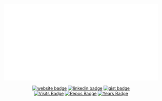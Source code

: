 <div align="center">
<a href="https://github.com/dylanlangston/dylanlangston/blob/master/dylan.svg?short_path=0" title="Click to View Source">
  <object>
  <img src="dylan.svg" alt="Dylan">
  </object>
</a>
<br/>
</div>
  
  <p></p>
  
<div align="center">

  [![website badge](https://img.shields.io/badge/dylanlangston.com-073642?style=social&logo=html5)](https://dylanlangston.com) [![linkedin badge](https://img.shields.io/badge/LinkedIn-073642?style=social&logo=linkedin)](https://www.linkedin.com/in/dylan-langston/) [![gist badge](https://img.shields.io/badge/Gist-073642?style=social&logo=github)](https://gist.github.com/dylanlangston)
  <br/>
  [![Visits Badge](https://badges.pufler.dev/visits/dylanlangston/dylanlangston?style=social)](https://badges.pufler.dev) [![Repos Badge](https://badges.pufler.dev/repos/dylanlangston?style=social)](https://badges.pufler.dev) [![Years Badge](https://badges.pufler.dev/years/dylanlangston?style=social)](https://badges.pufler.dev)
</div>
